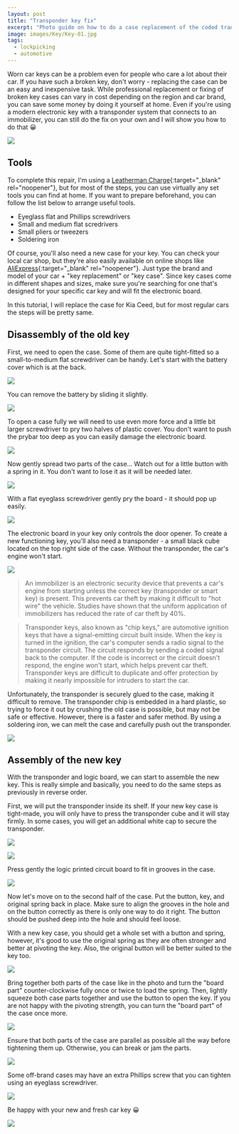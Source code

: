 ```yaml
---
layout: post
title: "Transponder key fix"
excerpt: "Photo guide on how to do a case replacement of the coded transponder car key without any special tools or expertise."
image: images/Key/Key-01.jpg
tags:
  - lockpicking
  - automotive
---
```


Worn car keys can be a problem even for people who care a lot about their car. If you have such a broken key, don't worry - replacing the case can be an easy and inexpensive task. While professional replacement or fixing of broken key cases can vary in cost depending on the region and car brand, you can save some money by doing it yourself at home. Even if you're using a modern electronic key with a transponder system that connects to an immobilizer, you can still do the fix on your own and I will show you how to do that 😀

<a href="/images/Key/Key-1.jpg"><img src="/images/Key/Key-1.jpg"></a>

## Tools

To complete this repair, I'm using a [Leatherman Charge](https://www.leatherman.com/charge-552.html){:target="_blank" rel="noopener"}, but for most of the steps, you can use virtually any set tools you can find at home. If you want to prepare beforehand, you can follow the list below to arrange useful tools.

* Eyeglass flat and Phillips screwdrivers
* Small and medium flat scredrivers
* Small pliers or tweezers
* Soldering iron

Of course, you'll also need a new case for your key. You can check your local car shop, but they're also easily available on online shops like [AliExpress](https://aliexpress.com/){:target="_blank" rel="noopener"}. Just type the brand and model of your car + "key replacement" or "key case". Since key cases come in different shapes and sizes, make sure you're searching for one that's designed for your specific car key and will fit the electronic board.

In this tutorial, I will replace the case for Kia Ceed, but for most regular cars the steps will be pretty same.

## Disassembly of the old key

First, we need to open the case. Some of them are quite tight-fitted so a small-to-medium flat screwdriver can be handy. Let's start with the battery cover which is at the back.

<a href="/images/Key/Key-2.jpg"><img src="/images/Key/Key-2.jpg"></a>

You can remove the battery by sliding it slightly.

<a href="/images/Key/Key-3.jpg"><img src="/images/Key/Key-3.jpg"></a>

To open a case fully we will need to use even more force and a little bit larger screwdriver to pry two halves of plastic cover. You don't want to push the prybar too deep as you can easily damage the electronic board.

<a href="/images/Key/Key-4.jpg"><img src="/images/Key/Key-4.jpg"></a>

Now gently spread two parts of the case... Watch out for a little button with a spring in it. You don't want to lose it as it will be needed later.

<a href="/images/Key/Key-5.jpg"><img src="/images/Key/Key-5.jpg"></a>

With a flat eyeglass screwdriver gently pry the board - it should pop up easily.

<a href="/images/Key/Key-6.jpg"><img src="/images/Key/Key-6.jpg"></a>

The electronic board in your key only controls the door opener. To create a new functioning key, you'll also need a transponder - a small black cube located on the top right side of the case. Without the transponder, the car's engine won't start.

<a href="/images/Key/Key-7.jpg"><img src="/images/Key/Key-7.jpg"></a>

> An immobilizer is an electronic security device that prevents a car's engine from starting unless the correct key (transponder or smart key) is present. This prevents car theft by making it difficult to "hot wire" the vehicle. Studies have shown that the uniform application of immobilizers has reduced the rate of car theft by 40%.

> Transponder keys, also known as "chip keys," are automotive ignition keys that have a signal-emitting circuit built inside. When the key is turned in the ignition, the car's computer sends a radio signal to the transponder circuit. The circuit responds by sending a coded signal back to the computer. If the code is incorrect or the circuit doesn't respond, the engine won't start, which helps prevent car theft. Transponder keys are difficult to duplicate and offer protection by making it nearly impossible for intruders to start the car.

Unfortunately, the transponder is securely glued to the case, making it difficult to remove. The transponder chip is embedded in a hard plastic, so trying to force it out by crushing the old case is possible, but may not be safe or effective. However, there is a faster and safer method. By using a soldering iron, we can melt the case and carefully push out the transponder.

<a href="/images/Key/Key-8.jpg"><img src="/images/Key/Key-8.jpg"></a>

## Assembly of the new key

With the transponder and logic board, we can start to assemble the new key. This is really simple and basically, you need to do the same steps as previously in reverse order.

First, we will put the transponder inside its shelf. If your new key case is tight-made, you will only have to press the transponder cube and it will stay firmly. In some cases, you will get an additional white cap to secure the transponder.

<a href="/images/Key/Key-10.jpg"><img src="/images/Key/Key-10.jpg"></a>

<a href="/images/Key/Key-11.jpg"><img src="/images/Key/Key-11.jpg"></a>

Press gently the logic printed circuit board to fit in grooves in the case.

<a href="/images/Key/Key-12.jpg"><img src="/images/Key/Key-12.jpg"></a>

Now let's move on to the second half of the case. Put the button, key, and original spring back in place. Make sure to align the grooves in the hole and on the button correctly as there is only one way to do it right. The button should be pushed deep into the hole and should feel loose.

With a new key case, you should get a whole set with a button and spring, however, it's good to use the original spring as they are often stronger and better at pivoting the key. Also, the original button will be better suited to the key too.

<a href="/images/Key/Key-13.jpg"><img src="/images/Key/Key-13.jpg"></a>

Bring together both parts of the case like in the photo and turn the "board part" counter-clockwise fully once or twice to load the spring. Then, lightly squeeze both case parts together and use the button to open the key. If you are not happy with the pivoting strength, you can turn the "board part" of the case once more.

<a href="/images/Key/Key-14.jpg"><img src="/images/Key/Key-14.jpg"></a>

Ensure that both parts of the case are parallel as possible all the way before tightening them up. Otherwise, you can break or jam the parts.

<a href="/images/Key/Key-15.jpg"><img src="/images/Key/Key-15.jpg"></a>

Some off-brand cases may have an extra Phillips screw that you can tighten using an eyeglass screwdriver.

<a href="/images/Key/Key-16.jpg"><img src="/images/Key/Key-16.jpg"></a>

Be happy with your new and fresh car key 😀

<a href="/images/Key/Key-17.jpg"><img src="/images/Key/Key-17.jpg"></a>